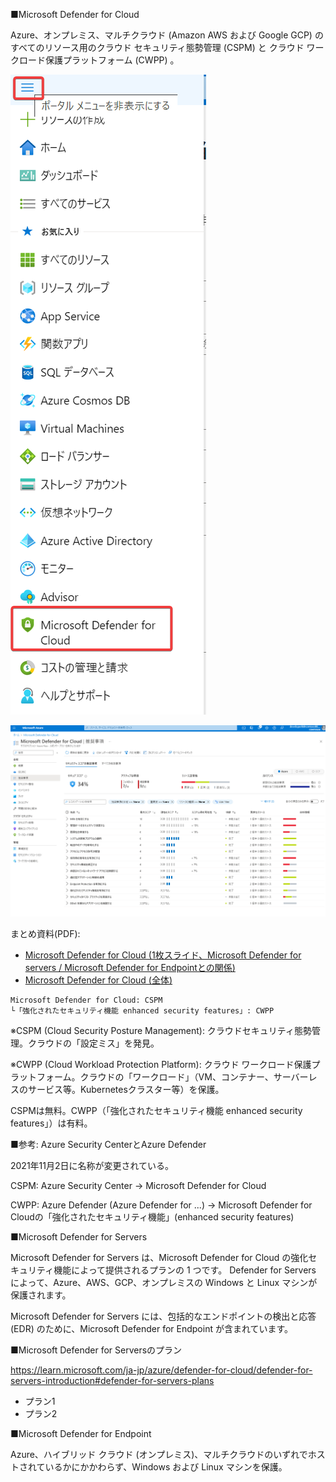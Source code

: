 ■Microsoft Defender for Cloud

Azure、オンプレミス、マルチクラウド (Amazon AWS および Google GCP) のすべてのリソース用のクラウド セキュリティ態勢管理 (CSPM) と クラウド ワークロード保護プラットフォーム (CWPP) 。

![](images/ss-2022-09-29-00-06-56.png)

![](images/ss-2022-09-29-00-07-28.png)

まとめ資料(PDF):
- [Microsoft Defender for Cloud (1枚スライド、Microsoft Defender for servers / Microsoft Defender for Endpointとの関係)](../pdf/mod2/Microsoft%20Defender%20for%20Cloud%20概要.pdf)
- [Microsoft Defender for Cloud (全体)](../pdf/mod4/Microsoft%20Defender%20for%20Cloud%20まとめ.pdf)

```
Microsoft Defender for Cloud: CSPM
└「強化されたセキュリティ機能 enhanced security features」: CWPP
```

※CSPM (Cloud Security Posture Management): クラウドセキュリティ態勢管理。クラウドの「設定ミス」を発見。

※CWPP (Cloud Workload Protection Platform): クラウド ワークロード保護プラットフォーム。クラウドの「ワークロード」（VM、コンテナー、サーバーレスのサービス等。Kubernetesクラスター等）を保護。

CSPMは無料。CWPP（「強化されたセキュリティ機能 enhanced security features」）は有料。

■参考: Azure Security CenterとAzure Defender

2021年11月2日に名称が変更されている。

CSPM: Azure Security Center → Microsoft Defender for Cloud

CWPP: Azure Defender (Azure Defender for ...) → Microsoft Defender for Cloudの「強化されたセキュリティ機能」(enhanced security features)

■Microsoft Defender for Servers

Microsoft Defender for Servers は、Microsoft Defender for Cloud の強化セキュリティ機能によって提供されるプランの 1 つです。 Defender for Servers によって、Azure、AWS、GCP、オンプレミスの Windows と Linux マシンが保護されます。

Microsoft Defender for Servers には、包括的なエンドポイントの検出と応答 (EDR) のために、Microsoft Defender for Endpoint が含まれています。

■Microsoft Defender for Serversのプラン

https://learn.microsoft.com/ja-jp/azure/defender-for-cloud/defender-for-servers-introduction#defender-for-servers-plans

- プラン1
- プラン2

■Microsoft Defender for Endpoint

Azure、ハイブリッド クラウド (オンプレミス)、マルチクラウドのいずれでホストされているかにかかわらず、Windows および Linux マシンを保護。

